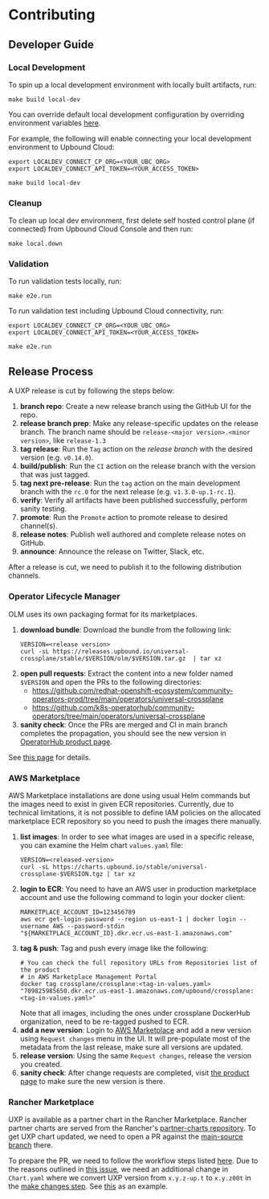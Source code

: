 # Contributing

## Developer Guide

### Local Development

To spin up a local development environment with locally built artifacts, run:

```
make build local-dev
```

You can override default local development configuration by overriding environment
variables [here](https://github.com/upbound/universal-crossplane/blob/main/cluster/local/config/config.env).

For example, the following will enable connecting your local development environment to Upbound Cloud:

```
export LOCALDEV_CONNECT_CP_ORG=<YOUR_UBC_ORG>
export LOCALDEV_CONNECT_API_TOKEN=<YOUR_ACCESS_TOKEN>

make build local-dev
```

### Cleanup

To clean up local dev environment, first delete self hosted control plane (if connected) from Upbound Cloud Console
and then run:

```
make local.down
```

### Validation

To run validation tests locally, run:

```
make e2e.run
```

To run validation test including Upbound Cloud connectivity, run:

```
export LOCALDEV_CONNECT_CP_ORG=<YOUR_UBC_ORG>
export LOCALDEV_CONNECT_API_TOKEN=<YOUR_ACCESS_TOKEN>

make e2e.run
```

## Release Process

A UXP release is cut by following the steps below:

1. **branch repo**: Create a new release branch using the GitHub UI for the
   repo.
1. **release branch prep**: Make any release-specific updates on the release
   branch. The branch name should be `release-<major version>.<minor version>`,
   like `release-1.3`
1. **tag release**: Run the `Tag` action on the _release branch_ with the
   desired version (e.g. `v0.14.0`).
1. **build/publish**: Run the `CI` action on the release branch with the version
   that was just tagged.
1. **tag next pre-release**: Run the `tag` action on the main development branch
   with the `rc.0` for the next release (e.g. `v1.3.0-up.1-rc.1`).
1. **verify**: Verify all artifacts have been published successfully, perform
   sanity testing.
1. **promote**: Run the `Promote` action to promote release to desired
   channel(s).
1. **release notes**: Publish well authored and complete release notes on
   GitHub.
1. **announce**: Announce the release on Twitter, Slack, etc.

After a release is cut, we need to publish it to the following distribution channels.

### Operator Lifecycle Manager

OLM uses its own packaging format for its marketplaces.

1. **download bundle**: Download the bundle from the following link:
   ```
   VERSION=<release version>
   curl -sL https://releases.upbound.io/universal-crossplane/stable/$VERSION/olm/$VERSION.tar.gz  | tar xz
   ```
1. **open pull requests**: Extract the content into a new folder named `$VERSION`
   and open the PRs to the following directories:
    * https://github.com/redhat-openshift-ecosystem/community-operators-prod/tree/main/operators/universal-crossplane
    * https://github.com/k8s-operatorhub/community-operators/tree/main/operators/universal-crossplane
1. **sanity check**: Once the PRs are merged and CI in main branch completes the
   propagation, you should see the new version in [OperatorHub product page](https://operatorhub.io/operator/universal-crossplane).

See [this page](cluster/olm/README.md) for details.

### AWS Marketplace

AWS Marketplace installations are done using usual Helm commands but the images
need to exist in given ECR repositories. Currently, due to technical limitations,
it is not possible to define IAM policies on the allocated marketplace ECR repository
so you need to push the images there manually.

1. **list images**: In order to see what images are used in a specific release,
   you can examine the Helm chart `values.yaml` file:
   ```
   VERSION=<released-version>
   curl -sL https://charts.upbound.io/stable/universal-crossplane-$VERSION.tgz | tar xz
   ```
1. **login to ECR**: You need to have an AWS user in production marketplace account
   and use the following command to login your docker client:
   ```
   MARKETPLACE_ACCOUNT_ID=123456789
   aws ecr get-login-password --region us-east-1 | docker login --username AWS --password-stdin "${MARKETPLACE_ACCOUNT_ID}.dkr.ecr.us-east-1.amazonaws.com"
   ```
1. **tag & push**: Tag and push every image like the following:
   ```
   # You can check the full repository URLs from Repositories list of the product
   # in AWS Marketplace Management Portal
   docker tag crossplane/crossplane:<tag-in-values.yaml> "709825985650.dkr.ecr.us-east-1.amazonaws.com/upbound/crossplane:<tag-in-values.yaml>"
   ```
   Note that all images, including the ones under crossplane DockerHub organization,
   need to be re-tagged pushed to ECR.
1. **add a new version**: Login to [AWS Marketplace](https://aws.amazon.com/marketplace/)
   and add a new version using `Request changes` menu in the UI. It will
   pre-populate most of the metadata from the last release, make sure all
   versions are updated.
1. **release version**: Using the same `Request changes`, release the version you
   created.
1. **sanity check**: After change requests are completed, visit [the product page](https://aws.amazon.com/marketplace/pp/prodview-uhc2iwi5xysoc)
   to make sure the new version is there.

### Rancher Marketplace

UXP is available as a partner chart in the Rancher Marketplace. Rancher partner charts are served from the
Rancher's [partner-charts repository](https://github.com/rancher/partner-charts). To get UXP chart updated,
we need to open a PR against the [main-source branch](https://github.com/rancher/partner-charts/tree/main-source) there.

To prepare the PR, we need to follow the workflow steps listed [here](https://github.com/rancher/partner-charts/tree/main-source#workflow).
Due to the reasons outlined in [this issue](https://github.com/upbound/universal-crossplane/issues/119), we need an
additional change in `Chart.yaml` where we convert UXP version from `x.y.z-up.t` to `x.y.z00t` in the [make changes step](https://github.com/rancher/partner-charts/tree/main-source#4-make-changes).
See [this](https://github.com/rancher/partner-charts/pull/89#discussion_r640533267) as an example.
